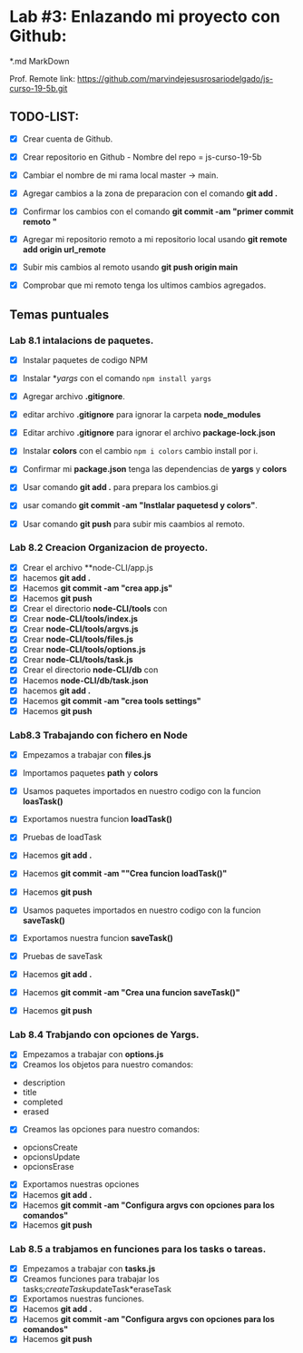 # Lab #3: Enlazando  mi proyecto con Github:

*.md MarkDown 

Prof. Remote link: https://github.com/marvindejesusrosariodelgado/js-curso-19-5b.git
## TODO-LIST:
* [x] Crear cuenta de Github.
* [x] Crear repositorio en Github - Nombre del repo = js-curso-19-5b
* [x] Cambiar el nombre de mi rama local master -> main.
* [x] Agregar cambios a la zona de preparacion con el comando **git add .**
* [x] Confirmar los cambios con el comando **git commit -am "primer commit remoto "**
* [x] Agregar mi repositorio remoto a mi repositorio local usando **git remote add origin url_remote**
* [x] Subir mis cambios al remoto usando **git push origin main**
* [x] Comprobar que mi remoto tenga los ultimos cambios agregados.







## Temas puntuales 

### Lab 8.1 intalacions de paquetes.
* [x] Instalar paquetes de codigo NPM
* [x] Instalar **yargs* con el comando ```npm install yargs```
* [x] Agregar archivo **.gitignore**.
* [x] editar archivo **.gitignore** para ignorar la carpeta **node_modules**
* [x] Editar archivo **.gitignore** para ignorar el archivo **package-lock.json**
* [x]    Instalar **colors** con el cambio ``npm i colors`` cambio install por i.
* [x] Confirmar mi **package.json** tenga las dependencias de **yargs** y **colors**
* [x] Usar comando **git add .** para prepara los cambios.gi
* [x] usar comando **git commit -am "Instlalar paquetesd y colors"**.
* [x] Usar comando **git push** para subir mis caambios al remoto.
 

### Lab 8.2 Creacion Organizacion de proyecto.
* [x] Crear el archivo **node-CLI/app.js
* [x] hacemos **git add .**
* [x] Hacemos **git commit -am "crea app.js"**
* [x] Hacemos **git push**
* [x] Crear el directorio **node-CLI/tools** con
* [x] Crear **node-CLI/tools/index.js**
* [x] Crear **node-CLI/tools/argvs.js**
* [x] Crear **node-CLI/tools/files.js**
* [x] Crear **node-CLI/tools/options.js**
* [x] Crear **node-CLI/tools/task.js**
* [x] Crear el directorio **node-CLI/db** con
* [x] Hacemos  **node-CLI/db/task.json**
* [x] hacemos **git add .**
* [x] Hacemos **git commit -am "crea tools settings"**
* [x] Hacemos **git push**

### Lab8.3 Trabajando con fichero en Node

* [x] Empezamos a trabajar con **files.js**
* [x] Importamos paquetes **path** y **colors**

* [x] Usamos paquetes importados en nuestro codigo con la funcion **loasTask()**
* [x] Exportamos nuestra funcion **loadTask()**
* [x] Pruebas de loadTask
* [x] Hacemos **git add .**
* [x] Hacemos **git commit -am ""Crea funcion loadTask()"**
* [x] Hacemos **git push**

* [x] Usamos paquetes importados en nuestro codigo con la funcion **saveTask()**
* [x] Exportamos nuestra funcion **saveTask()**
* [x] Pruebas de saveTask
* [x] Hacemos **git add .**
* [x] Hacemos **git commit -am "Crea una funcion saveTask()"**
* [x] Hacemos **git push**


### Lab 8.4 Trabjando con opciones de Yargs.
* [X] Empezamos a trabajar con **options.js**
* [X] Creamos los objetos para nuestro comandos:
* description
* title
* completed
* erased 
* [X] Creamos las opciones para nuestro comandos:
* opcionsCreate
* opcionsUpdate
* opcionsErase
* [X] Exportamos nuestras opciones
* [X] Hacemos **git add .**
* [X] Hacemos **git commit -am "Configura argvs con opciones para los comandos"**
* [X] Hacemos **git push**

### Lab 8.5 a trabjamos en funciones para los tasks o tareas.
* [x] Empezamos a trabajar con **tasks.js**
* [x] Creamos funciones para trabajar los tasks;*createTask*updateTask*eraseTask
* [x] Exportamos nuestras funciones.
* [x] Hacemos **git add .**
* [x] Hacemos **git commit -am "Configura argvs con opciones para los comandos"**
* [x] Hacemos **git push**
